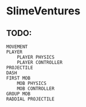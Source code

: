 # SlimeVentures
## TODO: 
	
	MOVEMENT
	PLAYER
		PLAYER PHYSICS
		PLAYER CONTROLLER
	PROJECTILE
	DASH
	FIRST MOB
		MOB PHYSICS
		MOB CONTROLLER
	GROUP MOB
	RADDIAL PROJECTILE
	
	
